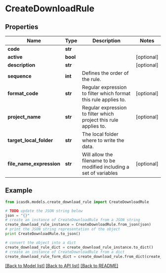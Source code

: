 # CreateDownloadRule


## Properties
Name | Type | Description | Notes
------------ | ------------- | ------------- | -------------
**code** | **str** |  | 
**active** | **bool** |  | [optional] 
**description** | **str** |  | [optional] 
**sequence** | **int** | Defines the order of the rule. | 
**format_code** | **str** | Regular expression to filter which format this rule applies to. | [optional] 
**project_name** | **str** | Regular expression to filter which project this rule applies to. | [optional] 
**target_local_folder** | **str** | The local folder where to write the data. | 
**file_name_expression** | **str** | Will allow the filename to be modified including a set of variables | [optional] 

## Example

```python
from icasdk.models.create_download_rule import CreateDownloadRule

# TODO update the JSON string below
json = "{}"
# create an instance of CreateDownloadRule from a JSON string
create_download_rule_instance = CreateDownloadRule.from_json(json)
# print the JSON string representation of the object
print CreateDownloadRule.to_json()

# convert the object into a dict
create_download_rule_dict = create_download_rule_instance.to_dict()
# create an instance of CreateDownloadRule from a dict
create_download_rule_form_dict = create_download_rule.from_dict(create_download_rule_dict)
```
[[Back to Model list]](../README.md#documentation-for-models) [[Back to API list]](../README.md#documentation-for-api-endpoints) [[Back to README]](../README.md)


